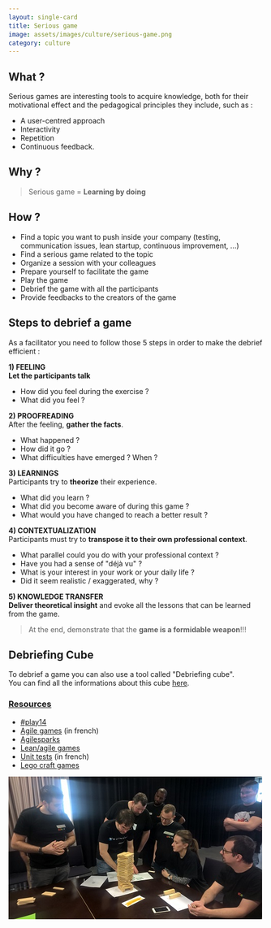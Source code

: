 ```yaml
---
layout: single-card
title: Serious game
image: assets/images/culture/serious-game.png
category: culture
---
```



## What ?
Serious games are interesting tools to acquire knowledge, both for their motivational effect and the pedagogical principles they include, such as :
* A user-centred approach
* Interactivity
* Repetition
* Continuous feedback.

## Why ?
> Serious game = **Learning by doing**

## How ?
* Find a topic you want to push inside your company (testing, communication issues, lean startup, continuous improvement, ...)
* Find a serious game related to the topic
* Organize a session with your colleagues
* Prepare yourself to facilitate the game
* Play the game
* Debrief the game with all the participants
* Provide feedbacks to the creators of the game

## Steps to debrief a game
As a facilitator you need to follow those 5 steps in order to make the debrief efficient :  

**1) FEELING**  
**Let the participants talk**  
* How did you feel during the exercise ?
* What did you feel ?

**2) PROOFREADING**  
After the feeling, **gather the facts**.  
* What happened ?
* How did it go ?
* What difficulties have emerged ? When ?

**3) LEARNINGS**  
Participants try to **theorize** their experience.  
* What did you learn ?
* What did you become aware of during this game ?
* What would you have changed to reach a better result ?

**4) CONTEXTUALIZATION**  
Participants must try to **transpose it to their own professional context**.  
* What parallel could you do with your professional context ?
* Have you had a sense of "déjà vu" ?
* What is your interest in your work or your daily life ?
* Did it seem realistic / exaggerated, why ?

**5) KNOWLEDGE TRANSFER**  
**Deliver theoretical insight** and evoke all the lessons that can be learned from the game.

> At the end, demonstrate that the **game is a formidable weapon**!!!

## Debriefing Cube
To debrief a game you can also use a tool called "Debriefing cube".  
You can find all the informations about this cube [here](http://www.kilearning.net/TheDebriefingCube_CC-BY_v13.pdf).

### [Resources](#resources)
* [#play14](http://play14.org/games/)
* [Agile games](http://coach-agile.com/serious-game-le-recueil/) (in french)
* [Agilesparks](https://www.agilesparks.com/resources/topicsubject-reading-lists/agile-games-and-exercises-list/)
* [Lean/agile games](http://www.leansimulations.org/p/huge-list-of-free-lean-games.html)
* [Unit tests](https://catestdrale.github.io/) (in french)
* [Lego craft games](http://www.gargoylesoftware.com/ex)


![Serious game](assets/images/serious-game1.jpg)
